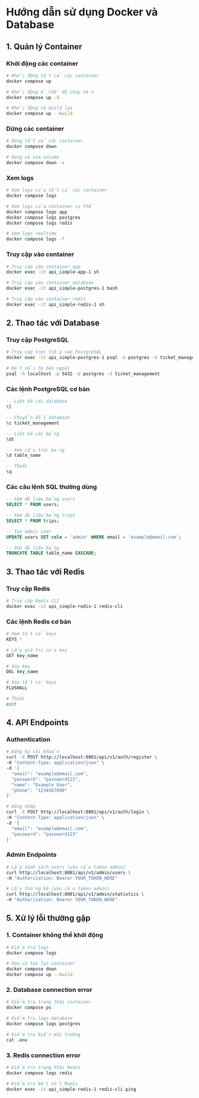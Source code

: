 # Hướng dẫn sử dụng Docker và Database

## 1. Quản lý Container

### Khởi động các container

```bash
# Khởi động tất cả các container
docker compose up

# Khởi động ở chế độ chạy nền
docker compose up -d

# Khởi động và build lại
docker compose up --build
```

### Dừng các container

```bash
# Dừng tất cả các container
docker compose down

# Dừng và xóa volume
docker compose down -v
```

### Xem logs

```bash
# Xem logs của tất cả các container
docker compose logs

# Xem logs của container cụ thể
docker compose logs app
docker compose logs postgres
docker compose logs redis

# Xem logs realtime
docker compose logs -f
```

### Truy cập vào container

```bash
# Truy cập vào container app
docker exec -it api_simple-app-1 sh

# Truy cập vào container database
docker exec -it api_simple-postgres-1 bash

# Truy cập vào container redis
docker exec -it api_simple-redis-1 sh
```

## 2. Thao tác với Database

### Truy cập PostgreSQL

```bash
# Truy cập trực tiếp vào PostgreSQL
docker exec -it api_simple-postgres-1 psql -U postgres -d ticket_management

# Kết nối từ bên ngoài
psql -h localhost -p 5432 -U postgres -d ticket_management
```

### Các lệnh PostgreSQL cơ bản

```sql
-- Liệt kê các database
\l

-- Chuyển đổi database
\c ticket_management

-- Liệt kê các bảng
\dt

-- Xem cấu trúc bảng
\d table_name

-- Thoát
\q
```

### Các câu lệnh SQL thường dùng

```sql
-- Xem dữ liệu bảng users
SELECT * FROM users;

-- Xem dữ liệu bảng trips
SELECT * FROM trips;

-- Tạo admin user
UPDATE users SET role = 'admin' WHERE email = 'example@email.com';

-- Xóa dữ liệu bảng
TRUNCATE TABLE table_name CASCADE;
```

## 3. Thao tác với Redis

### Truy cập Redis

```bash
# Truy cập Redis CLI
docker exec -it api_simple-redis-1 redis-cli
```

### Các lệnh Redis cơ bản

```bash
# Xem tất cả keys
KEYS *

# Lấy giá trị của key
GET key_name

# Xóa key
DEL key_name

# Xóa tất cả keys
FLUSHALL

# Thoát
exit
```

## 4. API Endpoints

### Authentication

```bash
# Đăng ký tài khoản
curl -X POST http://localhost:8081/api/v1/auth/register \
-H "Content-Type: application/json" \
-d '{
  "email": "example@email.com",
  "password": "password123",
  "name": "Example User",
  "phone": "1234567890"
}'

# Đăng nhập
curl -X POST http://localhost:8081/api/v1/auth/login \
-H "Content-Type: application/json" \
-d '{
  "email": "example@email.com",
  "password": "password123"
}'
```

### Admin Endpoints

```bash
# Lấy danh sách users (yêu cầu token admin)
curl http://localhost:8081/api/v1/admin/users \
-H "Authorization: Bearer YOUR_TOKEN_HERE"

# Lấy thống kê (yêu cầu token admin)
curl http://localhost:8081/api/v1/admin/statistics \
-H "Authorization: Bearer YOUR_TOKEN_HERE"
```

## 5. Xử lý lỗi thường gặp

### 1. Container không thể khởi động

```bash
# Kiểm tra logs
docker compose logs

# Xóa và tạo lại container
docker compose down
docker compose up --build
```

### 2. Database connection error

```bash
# Kiểm tra trạng thái container
docker compose ps

# Kiểm tra logs database
docker compose logs postgres

# Kiểm tra biến môi trường
cat .env
```

### 3. Redis connection error

```bash
# Kiểm tra trạng thái Redis
docker compose logs redis

# Kiểm tra kết nối Redis
docker exec -it api_simple-redis-1 redis-cli ping
```
